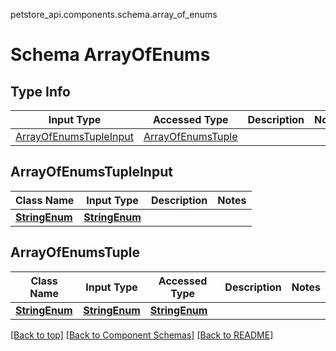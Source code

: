 petstore_api.components.schema.array_of_enums
# Schema ArrayOfEnums

## Type Info
Input Type | Accessed Type | Description | Notes
------------ | ------------- | ------------- | -------------
[ArrayOfEnumsTupleInput](#arrayofenumstupleinput) | [ArrayOfEnumsTuple](#arrayofenumstuple) |  |

## ArrayOfEnumsTupleInput
Class Name | Input Type | Description | Notes
------------- | ------------- | ------------- | -------------
[**StringEnum**](string_enum.md) | [**StringEnum**](string_enum.md) |  |

## ArrayOfEnumsTuple
Class Name | Input Type | Accessed Type | Description | Notes
------------- | ------------- | ------------- | ------------- | -------------
[**StringEnum**](string_enum.md) | [**StringEnum**](string_enum.md) | [**StringEnum**](string_enum.md) |  |

[[Back to top]](#top) [[Back to Component Schemas]](../../../README.md#Component-Schemas) [[Back to README]](../../../README.md)
